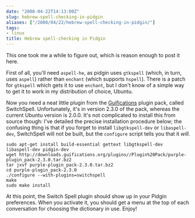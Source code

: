 ```yaml
---
date: "2008-04-22T14:13:00Z"
slug: hebrew-spell-checking-in-pidgin
aliases: ["/2008/04/22/hebrew-spell-checking-in-pidgin/"]
tags:
- linux
title: Hebrew spell-checking in Pidgin
---
```


This one took me a while to figure out, which is reason enough to post it here.

First of all, you'll need `aspell-he`, as pidgin uses `gtkspell` (which, in
turn, uses `aspell`) rather than `enchant` (which supports `hspell`). There is
a patch for `gtkspell` which gets it to use `enchant`, but I don't know of a
simple way to get it to work in my distribution of choice, Ubuntu.

Now you need a neat little plugin from the
[Guifications](http://plugins.guifications.org/) plugin pack, called
SwitchSpell. Unfortunately, it's in version 2.3.0 of the pack, whereas the
current Ubuntu version is 2.0.0. It's not complicated to install this from
source though: I've detailed the precise installation procedure below; the
confusing thing is that if you forget to install `libgtkspell-dev` or
`libaspell-dev`, SwitchSpell will not be built, but the `configure` script
tells you that it _will_.

```shell
sudo apt-get install build-essential gettext libgtkspell-dev libaspell-dev pidgin-dev
wget http://downloads.guifications.org/plugins//Plugin%20Pack/purple-plugin_pack-2.3.0.tar.bz2
tar jxvf purple-plugin_pack-2.3.0.tar.bz2
cd purple-plugin_pack-2.3.0
./configure --with-plugins=switchspell
make
sudo make install
```

At this point, the Switch Spell plugin should show up in your Pidgin
preferences. When you activate it, you should get a menu at the top of each
conversation for choosing the dictionary in use. Enjoy!
